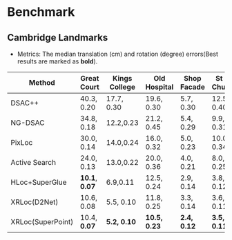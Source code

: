 # Benchmark

## Cambridge Landmarks
- Metrics:  The median translation (cm) and rotation (degree) errors(Best results are marked as **bold**).

| Method | Great Court | Kings College | Old Hospital | Shop Facade | St M. Church | Avg |
| ------ | ------ |  ------ | ------ | ------ | ------ | ------ |
| DSAC++ | 40.3, 0.20 | 17.7, 0.30 | 19.6, 0.30 | 5.7, 0.30 | 12.5, 0.40 | 19.2, 0.3 |
| NG-DSAC | 34.8, 0.18 | 12.2,0.23 | 21.2, 0.45 | 5.4, 0.29 | 9.9, 0.31 | 16.7, 0.29 |
| PixLoc | 30.0, 0.14 | 14.0,0.24 | 16.0, 0.32 | 5.0, 0.23 | 10.0, 0.34 | 15.0, 0.25 |
| Active Search | 24.0, 0.13 | 13.0,0.22 | 20.0, 0.36 | 4.0, 0.21 | 8.0, 0.25 | 13.8, 0.23 |
| HLoc+SuperGlue    | **10.1**, **0.07** | 6.9,0.11 | 12.5, 0.24 | 2.9, 0.14 | 3.8, 0.12 | 7.2, 0.14 |
| XRLoc(D2Net)      | 10.6, 0.08 | 5.5, 0.10 | 11.8, 0.25 | 3.3, 0.14 | 3.6, 0.11 | 7.0, 0.14 |
| XRLoc(SuperPoint) | 10.4, **0.07** | **5.2, 0.10** | **10.5, 0.23** | **2.4, 0.12** | **3.5, 0.11** | **6.4, 0.13** |
